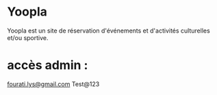 # Yoopla
Yoopla est un site de réservation d'événements et d'activités culturelles et/ou sportive.

# accès admin : 
fourati.lys@gmail.com
Test@123 
